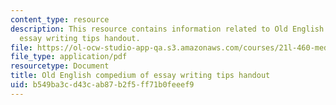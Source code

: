 ```yaml
---
content_type: resource
description: This resource contains information related to Old English compedium of
  essay writing tips handout.
file: https://ol-ocw-studio-app-qa.s3.amazonaws.com/courses/21l-460-medieval-literature-legends-of-arthur-fall-2013/b549ba3cd43cab87b2f5ff71b0feeef9_MIT21L_460F13_Essy-Wrtg_Tips.pdf
file_type: application/pdf
resourcetype: Document
title: Old English compedium of essay writing tips handout
uid: b549ba3c-d43c-ab87-b2f5-ff71b0feeef9
---
```


